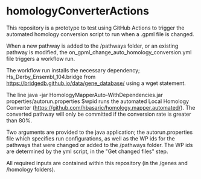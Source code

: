 # homologyConverterActions

This repository is a prototype to test using GitHub Actions to trigger the automated homology conversion script to run when a .gpml file is changed.

When a new pathway is added  to the /pathways folder, or an existing pathway is modified, the on_gpml_change_auto_homology_conversion.yml file triggers a workflow run.

The workflow run installs the necessary dependency; Hs_Derby_Ensembl_104.bridge from https://bridgedb.github.io/data/gene_database/ using a wget statement.

The line java -jar HomologyMapperAuto-WithDependencies.jar properties/autorun.properties $wpid runs the automated Local Homology Converter (https://github.com/hbasaric/homology.mapper.automated/). The converted pathway will only be committed if the conversion rate is greater than 80%.

Two arguments are provided to the java application; the autorun.properties file which specifies run configurations, as well as the WP ids for the pathways that were changed or added to the /pathways folder. The WP ids are determined by the yml script, in the "Get changed files" step.

All required inputs are contained within this repository (in the /genes and /homology folders).
